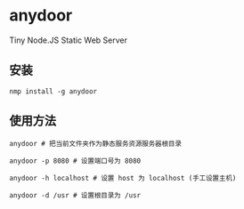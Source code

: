 # anydoor
Tiny Node.JS Static Web Server

## 安装

```
nmp install -g anydoor
```

## 使用方法

```
anydoor # 把当前文件夹作为静态服务资源服务器根目录

anydoor -p 8080 # 设置端口号为 8080

anydoor -h localhost # 设置 host 为 localhost (手工设置主机)

anydoor -d /usr # 设置根目录为 /usr
```
